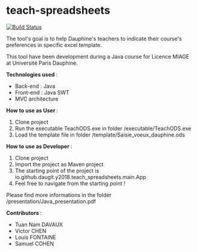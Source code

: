 # teach-spreadsheets
[![Build Status](https://travis-ci.org/LosProfesoresDeDauphine/Teach-spreadsheets.svg?branch=master)](https://travis-ci.org/LosProfesoresDeDauphine/Teach-spreadsheets)

The tool's goal is to help Dauphine's teachers to indicate their course's preferences in specific excel template.

This tool have been development during a Java course for Licence MIAGE at Université Paris Dauphine.

<b>Technologies used</b> :
- Back-end : Java
- Front-end : Java SWT
- MVC architecture

<b>How to use as User </b>:
1. Clone project
2. Run the executable TeachODS.exe in folder /executable/TeachODS.exe
3. Load the template file in folder /template/Saisie_voeux_dauphine.ods

<b>How to use as Developer </b>:
1. Clone project
2. Import the project as Maven project
3. The starting point of the project is io.github.daugit.y2018.teach_spreadsheets.main.App
4. Feel free to navigate from the starting point !


Please find more informations in the folder /presentation/Java_presentation.pdf

<b>Contributors </b>:
- Tuan Nam DAVAUX
- Victor CHEN
- Louis FONTAINE
- Samuel COHEN
